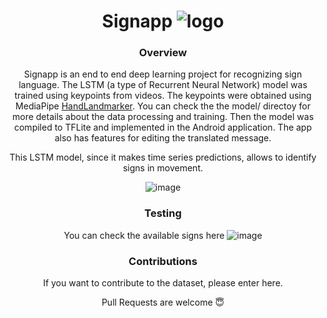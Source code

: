 <div align="center">

# Signapp ![logo](https://github.com/user-attachments/assets/4610d067-112f-426d-af48-672b30049e6b)


### Overview

Signapp is an end to end deep learning project for recognizing sign language. The LSTM (a type of Recurrent Neural Network) model was trained using keypoints from videos. The keypoints were obtained using MediaPipe [HandLandmarker](https://ai.google.dev/edge/mediapipe/solutions/vision/hand_landmarker). You can check the the model/ directoy for more details about the data processing and training. Then the model was compiled to TFLite and implemented in the Android application. The app also has features for editing the translated message.

This LSTM model, since it makes time series predictions, allows to identify signs in movement.

![image](https://github.com/user-attachments/assets/fa638b72-5900-4091-ac6c-a71aa63298b1)


### Testing
You can check the available signs here
![image](https://github.com/user-attachments/assets/0ecee287-c102-4a3e-967f-d3e7677861f6)

### 


### Contributions

If you want to contribute to the dataset, please enter here.

Pull Requests are welcome 😇
